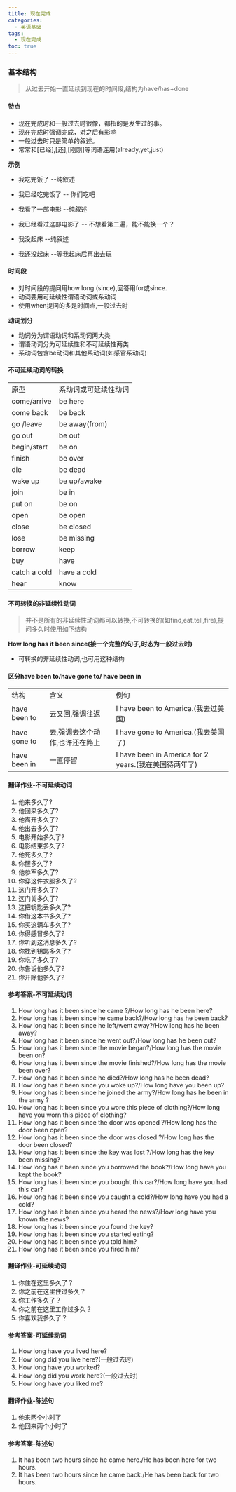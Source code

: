```yaml
---
title: 现在完成
categories:
  - 英语基础
tags:
  - 现在完成
toc: true 
---
```


### 基本结构

> 从过去开始一直延续到现在的时间段,结构为have/has+done

#### 特点

* 现在完成时和一般过去时很像，都指的是发生过的事。
* 现在完成时强调完成，对之后有影响
* 一般过去时只是简单的叙述。
* 常常和[已经],[还],[刚刚]等词语连用(already,yet,just)


**示例**

* 我吃完饭了              --纯叙述
* 我已经吃完饭了          -- 你们吃吧


* 我看了一部电影          --纯叙述
* 我已经看过这部电影了    -- 不想看第二遍，能不能换一个？


* 我没起床              --纯叙述
* 我还没起床            --等我起床后再出去玩

#### 时间段

* 对时间段的提问用how long (since),回答用for或since.
* 动词要用可延续性谓语动词或系动词
* 使用when提问的多是时间点,一般过去时

**动词划分**

* 动词分为谓语动词和系动词两大类
* 谓语动词分为可延续性和不可延续性两类
* 系动词包含be动词和其他系动词(如感官系动词)

#### 不可延续动词的转换

|||
|--|--|
| 原型|系动词或可延续性动词|
|come/arrive|be here|
|come back|be back|
|go /leave|be away(from)|
|go out|be out|
|begin/start|be on|
|finish|be over|
|die|be dead|
|wake up|be up/awake|
|join|be in|
|put on|be on|
|open|be open|
|close|be closed|
|lose|be missing|
|borrow|keep|
|buy|have|
|catch a cold|have a cold|
|hear|know|

#### 不可转换的非延续性动词

> 并不是所有的非延续性动词都可以转换,不可转换的(如find,eat,tell,fire),提问多久时使用如下结构

  **How long has it been since(接一个完整的句子,时态为一般过去时)**

  * 可转换的非延续性动词,也可用这种结构


#### 区分have been to/have gone to/ have been in


||||
|--|--|--|
|结构|含义|例句|
| have been to  |去又回,强调往返| I have been to America.(我去过美国)|
|have gone to|去,强调去这个动作,也许还在路上|I have gone to America.(我去美国了)|
|have been in|一直停留| I have been in America for 2 years.(我在美国待两年了)|



#### 翻译作业-不可延续动词

1. 他来多久了?
2. 他回来多久了?
3. 他离开多久了?
4. 他出去多久了?
5. 电影开始多久了?
6. 电影结束多久了?
7. 他死多久了?
8. 你醒多久了?
9. 他参军多久了?
10. 你穿这件衣服多久了?
11. 这门开多久了?
12. 这门关多久了?
13. 这把钥匙丢多久了?
14. 你借这本书多久了?
15. 你买这辆车多久了?
16. 你得感冒多久了?
17. 你听到这消息多久了?
18. 你找到钥匙多久了?
19. 你吃了多久了?
20. 你告诉他多久了?
21. 你开除他多久了?


#### 参考答案-不可延续动词

1. How long has it been since he came ?/How long has he been here?
2. How long has it been since he came back?/How long has he been back?
3. How long has it been since he left/went away?/How long has he been away?
4. How long has it been since he went out?/How long has he been out?
5. How long has it been since the movie began?/How long has the movie been on?
6. How long has it been since the movie finished?/How long has the movie been over?
7. How long has it been since he died?/How long has he been dead?
8. How long has it been since you woke up?/How long have you been up?
9.  How long has it been since he joined the army?/How long has he been in the army ?
10. How long has it been since you wore this piece of clothing?/How long have you worn this piece of clothing?
11. How long has it been since  the door was opened ?/How long has the door been open?
12. How long has it been since  the door was closed ?/How long has the door been closed?
13. How long has it been since  the key was lost ?/How long has the key been missing?
14. How long has it been since  you borrowed the book?/How long have you kept the book?
15. How long has it been since  you bought this car?/How long have you had this car?
16. How long has it been since  you caught a cold?/How long have you had a cold?
17. How long has it been since  you heard the news?/How long have you known the news?
18. How long has it been since  you found the key?
19. How long has it been since  you started eating?
20. How long has it been since  you told him?
21. How long has it been since  you fired him?






#### 翻译作业-可延续动词

1. 你住在这里多久了？
2. 你之前在这里住过多久？
3. 你工作多久了？
4. 你之前在这里工作过多久？
5. 你喜欢我多久了？



#### 参考答案-可延续动词

1. How long have you lived here?
2. How long did you live here?(一般过去时)
3. How long have you worked?
4. How long did you work here?(一般过去时)
5. How long have you liked me?


#### 翻译作业-陈述句

1. 他来两个小时了
2. 他回来两个小时了


#### 参考答案-陈述句

1. It has been  two hours since he came here./He has been here for two hours. 
2. It has been  two hours since he came back./He has been back for two hours. 




